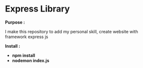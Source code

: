 <h1> Express Library </h1>

<b> Purpose : </b>
 <p>
  I make this repository to add my personal skill, create website with framework express js
 </p>
 
<b> Install : </b>
 <ul>
  <li>
    <b> npm install </b>
  </li>
  <li>
    <b> nodemon index.js </b>
  </li>
 </ul>
